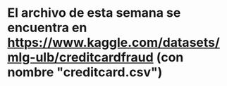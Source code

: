 # El archivo de esta semana se encuentra en https://www.kaggle.com/datasets/mlg-ulb/creditcardfraud (con nombre "creditcard.csv")
